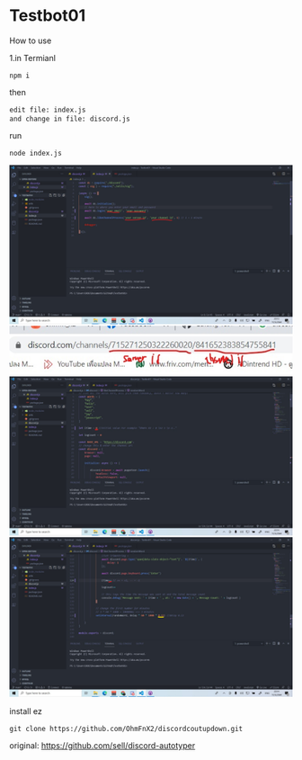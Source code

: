 # Testbot01
How to use

1.in Termianl
```
npm i
```
then
```
edit file: index.js
and change in file: discord.js
```
run
```
node index.js
```
<img alt="example" src="./img/Screenshot (1131)_LI.jpg"/>
<img alt="example" src="./img/Screenshot (1136)_LI.jpg"/>
<img alt="example" src="./img/Screenshot (1132)_LI.jpg"/>
<img alt="example" src="./img/Screenshot (1133)_LI.jpg"/>


install ez
```
git clone https://github.com/OhmFnX2/discordcoutupdown.git
```

original: https://github.com/sell/discord-autotyper
